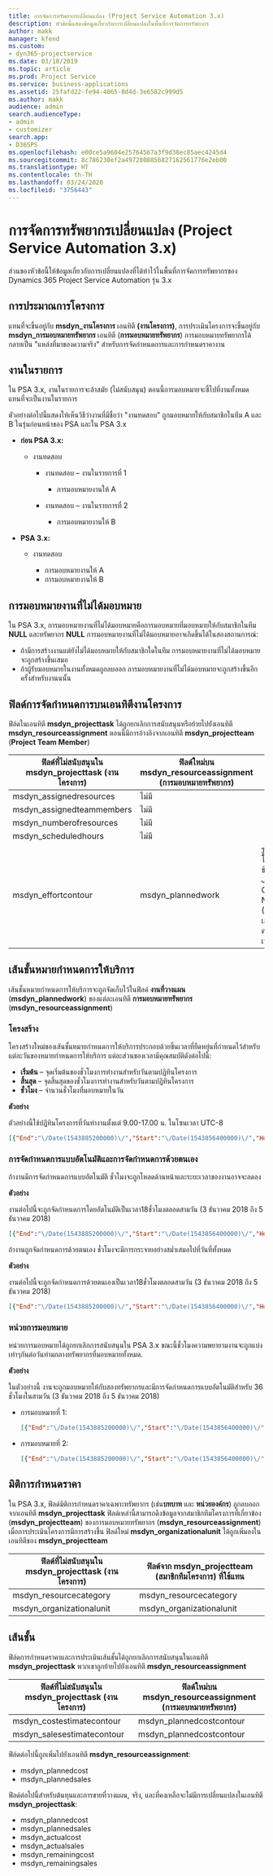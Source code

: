 ```yaml
---
title: การจัดการทรัพยากรเปลี่ยนแปลง (Project Service Automation 3.x)
description: หัวข้อนี้แสดงข้อมูลเกี่ยวกับการเปลี่ยนแปลงในพื้นที่การจัดการทรัพยากร
author: makk
manager: kfend
ms.custom:
- dyn365-projectservice
ms.date: 03/18/2019
ms.topic: article
ms.prod: Project Service
ms.service: business-applications
ms.assetid: 25fafd22-fe94-4865-8d4d-3e6582c999d5
ms.author: makk
audience: admin
search.audienceType:
- admin
- customizer
search.app:
- D365PS
ms.openlocfilehash: e00ce5a9604e25764567a3f9d38ec85aec4245d4
ms.sourcegitcommit: 8c786230ef2a497280885b827162561776e2eb00
ms.translationtype: HT
ms.contentlocale: th-TH
ms.lasthandoff: 03/24/2020
ms.locfileid: "3756443"
---
```

# <a name="resource-management-changes-project-service-automation-3x"></a>การจัดการทรัพยากรเปลี่ยนแปลง (Project Service Automation 3.x)

ส่วนของหัวข้อนี้ให้ข้อมูลเกี่ยวกับการเปลี่ยนแปลงที่ได้ทำไว้ในพื้นที่การจัดการทรัพยากรของ Dynamics 365 Project Service Automation รุ่น 3.x

## <a name="project-estimates"></a>การประมาณการโครงการ

แทนที่จะขึ้นอยู่กับ **msdyn\_งานโครงการ** เอนทิตี **(งานโครงการ)**, การประเมินโครงการจะขึ้นอยู่กับ **msdyn\_การมอบหมายทรัพยากร** เอนทิตี (**การมอบหมายทรัพยากร**) การมอบหมายทรัพยากรได้กลายเป็น "แหล่งที่มาของความจริง" สำหรับการจัดกำหนดการและการกำหนดราคางาน

## <a name="line-tasks"></a>งานในรายการ

ใน PSA 3.x, งานในรายการจะล้าสมัย (ไม่สนับสนุน) ตอนนี้การมอบหมายจะชี้ไปที่งานทั้งหมดแทนที่จะเป็นงานในรายการ

ตัวอย่างต่อไปนี้แสดงให้เห็นวิธีว่างานที่มีชื่อว่า "งานทดสอบ" ถูกมอบหมายให้กับสมาชิกในทีม A และ B ในรุ่นก่อนหน้าของ PSA และใน PSA 3.x

- **ก่อน PSA 3.x:**

    - งานทดสอบ

        - งานทดสอบ – งานในรายการที่ 1

            - การมอบหมายงานให้ A

        - งานทดสอบ – งานในรายการที่ 2

            - การมอบหมายงานให้ B

- **PSA 3.x:**

    - งานทดสอบ

        - การมอบหมายงานให้ A
        - การมอบหมายงานให้ B

## <a name="unassigned-assignment"></a>การมอบหมายงานที่ไม่ได้มอบหมาย

ใน PSA 3.x, การมอบหมายงานที่ไม่ได้มอบหมายคือการมอบหมายที่มอบหมายให้กับสมาชิกในทีม **NULL** และทรัพยากร **NULL** การมอบหมายงานที่ไม่ได้มอบหมายอาจเกิดขึ้นได้ในสองสถานการณ์:

- ถ้ามีการสร้างงานแต่ยังไม่ได้มอบหมายให้กับสมาชิกใดในทีม การมอบหมายงานที่ไม่ได้มอบหมายจะถูกสร้างขึ้นเสมอ 
- ถ้าผู้รับมอบหมายในงานทั้งหมดถูกลบออก การมอบหมายงานที่ไม่ได้มอบหมายจะถูกสร้างขึ้นอีกครั้งสำหรับงานนนั้น

## <a name="scheduling-fields-on-the-project-task-entity"></a>ฟิลด์การจัดกำหนดการบนเอนทิตีงานโครงการ

ฟิล์ดในเอนทิตี **msdyn\_projecttask** ได้ถูกยกเลิกการสนับสนุนหรือย้ายไปยังเอนทิตี **msdyn\_resourceassignment** ตอนนี้มีการอ้างอิงจากเอนทิตี **msdyn\_projectteam** (**Project Team Member**)

| ฟิลด์ที่ไม่สนับสนุนใน msdyn\_projecttask (งานโครงการ) | ฟิลด์ใหม่บน msdyn\_resourceassignment (การมอบหมายทรัพยากร) | ข้อคิดเห็น |
|---|---|---|
| msdyn\_assignedresources | ไม่มี | |
| msdyn\_assignedteammembers | ไม่มี | |
| msdyn\_numberofresources | ไม่มี | |
| msdyn\_scheduledhours | ไม่มี | |
| msdyn\_effortcontour | msdyn\_plannedwork | รูปแบบของโครงสร้างข้อมูล JavaScript Object Notation (JSON) ที่เก็บอยู่ในฟิล์ดมีการเปลี่ยนแปลง |

## <a name="schedule-contour"></a>เส้นชั้นหมายกำหนดการให้บริการ

เส้นชั้นหมายกำหนดการให้บริการจะถูกจัดเก็บไว้ในฟิลด์ **งานที่วางแผน** (**msdyn\_plannedwork**) ของแต่ละเอนทิตี **การมอบหมายทรัพยากร** (**msdyn\_resourceassignment**)

### <a name="structure"></a>โครงสร้าง

โครงสร้างใหม่ของเส้นชั้นหมายกำหนดการให้บริการประกอบด้วยชิ้นเวลาที่ยืดหยุ่นที่กำหนดไว้สำหรับแต่ละวันของหมายกำหนดการให้บริการ แต่ละส่วนของเวลามีคุณสมบัติดังต่อไปนี้:

- **เริ่มต้น** – จุดเริ่มต้นของชั่วโมงการทำงานสำหรับวันตามปฏิทินโครงการ
- **สิ้นสุด** – จุดสิ้นสุดของชั่วโมงการทำงานสำหรับวันตามปฏิทินโครงการ
- **ชั่วโมง** – จำนวนชั่วโมงที่มอบหมายในวัน

**ตัวอย่าง**

ตัวอย่างนี้ใช้ปฏิทินโครงการที่วันทำงานตั้งแต่ 9.00-17.00 น. ในโซนเวลา UTC-8

```json
[{"End":"\/Date(1543885200000)\/","Start":"\/Date(1543856400000)\/","Hours":8},{"End":"\/Date(1543971600000)\/","Start":"\/Date(1543942800000)\/","Hours":8},{"End":"\/Date(1544058000000)\/","Start":"\/Date(1544029200000)\/","Hours":2}]
```

### <a name="auto-scheduling-and-manual-scheduling"></a>การจัดกำหนดการแบบอัตโนมัติและการจัดกำหนดการด้วยตนเอง

ถ้างานมีการจัดกำหนดการแบบอัตโนมัติ ชั่วโมงจะถูกโหลดด้านหน้าและระยะเวลาของงานอาจจะลดลง

**ตัวอย่าง**

งานต่อไปนี้จะถูกจัดกำหนดการโดยอัตโนมัติเป็นเวลา18ชั่วโมงตลอดสามวัน (3 ธันวาคม 2018 ถึง 5 ธันวาคม 2018)

```json
[{"End":"\/Date(1543885200000)\/","Start":"\/Date(1543856400000)\/","Hours":8},{"End":"\/Date(1543971600000)\/","Start":"\/Date(1543942800000)\/","Hours":8},{"End":"\/Date(1544058000000)\/","Start":"\/Date(1544029200000)\/","Hours":2}]
```

ถ้างานถูกจัดกำหนดการด้วยตนเอง ชั่วโมงจะมีการกระจายอย่างสม่ำเสมอไปที่วันที่ทั้งหมด

**ตัวอย่าง**

งานต่อไปนี้จะถูกจัดกำหนดการด้วยตนเองเป็นเวลา18ชั่วโมงตลอดสามวัน (3 ธันวาคม 2018 ถึง 5 ธันวาคม 2018)

```json
[{"End":"\/Date(1543885200000)\/","Start":"\/Date(1543856400000)\/","Hours":6},{"End":"\/Date(1543971600000)\/","Start":"\/Date(1543942800000)\/","Hours":6},{"End":"\/Date(1544058000000)\/","Start":"\/Date(1544029200000)\/","Hours":6}]
```

### <a name="assignment-unit"></a>หน่วยการมอบหมาย

หน่วยการมอบหมายได้ถูกยกเลิกการสนับสนุนใน PSA 3.x ขณะนี้ชั่วโมงความพยายามงานจะถูกแบ่งเท่าๆกันต่อวันท่ามกลางทรัพยากรที่มอบหมายทั้งหมด.

**ตัวอย่าง**

ในตัวอย่างนี้ งานจะถูกมอบหมายให้กับสองทรัพยากรและมีการจัดกำหนดการแบบอัตโนมัติสำหรับ 36 ชั่วโมงในสามวัน (3 ธันวาคม 2018 ถึง 5 ธันวาคม 2018)

- การมอบหมายที่ 1:

    ```json
    [{"End":"\/Date(1543885200000)\/","Start":"\/Date(1543856400000)\/","Hours":8},{"End":"\/Date(1543971600000)\/","Start":"\/Date(1543942800000)\/","Hours":8},{"End":"\/Date(1544058000000)\/","Start":"\/Date(1544029200000)\/","Hours":2}]
    ```

- การมอบหมายที่ 2:

    ```json
    [{"End":"\/Date(1543885200000)\/","Start":"\/Date(1543856400000)\/","Hours":8},{"End":"\/Date(1543971600000)\/","Start":"\/Date(1543942800000)\/","Hours":8},{"End":"\/Date(1544058000000)\/","Start":"\/Date(1544029200000)\/","Hours":2}]
    ```

## <a name="pricing-dimensions"></a>มิติการกำหนดราคา

ใน PSA 3.x, ฟิลด์มิติการกำหนดราคาเฉพาะทรัพยากร (เช่น**บทบาท** และ **หน่วยองค์กร**) ถูกลบออกจากเอนทิตี **msdyn\_projecttask** ฟิลด์เหล่านี้สามารถดึงข้อมูลจากสมาชิกทีมโครงการที่เกี่ยวข้อง (**msdyn\_projectteam**) ของการมอบหมายทรัพยากร (**msdyn\_resourceassignment**) เมื่อการประเมินโครงการมีการสร้างขึ้น ฟิลด์ใหม่ **msdyn\_organizationalunit** ได้ถูกเพิ่มลงในเอนทิตีของ **msdyn\_projectteam**

| ฟิลด์ที่ไม่สนับสนุนใน msdyn\_projecttask (งานโครงการ) | ฟิลด์จาก msdyn\_projectteam (สมาชิกทีมโครงการ) ที่ใช้แทน |
|---|---|
| msdyn\_resourcecategory | msdyn\_resourcecategory |
| msdyn\_organizationalunit | msdyn\_organizationalunit |

## <a name="contours"></a>เส้นชั้น

ฟิล์ดการกำหนดราคาและการประเมินเส้นชั้นได้ถูกยกเลิกการสนับสนุนในเอนทิตี **msdyn\_projecttask** พวกเขาถูกย้ายไปยังเอนทิตี **msdyn\_resourceassignment**

| ฟิลด์ที่ไม่สนับสนุนใน msdyn\_projecttask (งานโครงการ) | ฟิลด์ใหม่บน msdyn\_resourceassignment (การมอบหมายทรัพยากร) |
|---|---|
| msdyn\_costestimatecontour | msdyn\_plannedcostcontour |
| msdyn\_salesestimatecontour | msdyn\_plannedcostcontour |

ฟิล์ดต่อไปนี้ถูกเพิ่มไปยังเอนทิตี **msdyn\_resourceassignment**:

* msdyn\_plannedcost
* msdyn\_plannedsales

ฟิลด์ต่อไปนี้สำหรับต้นทุนและการขายที่วางแผน, จริง, และที่คงเหลือจะไม่มีการเปลี่ยนแปลงในเอนทิตี **msdyn\_projecttask**:

* msdyn\_plannedcost
* msdyn\_plannedsales
* msdyn\_actualcost
* msdyn\_actualsales
* msdyn\_remainingcost
* msdyn\_remainingsales
